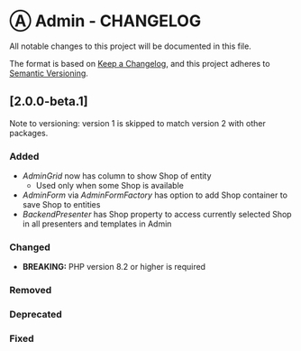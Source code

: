 # Ⓐ Admin - CHANGELOG

All notable changes to this project will be documented in this file.

The format is based on [Keep a Changelog](https://keepachangelog.com/en/1.0.0/),
and this project adheres to [Semantic Versioning](https://semver.org/spec/v2.0.0.html).

## [2.0.0-beta.1]

Note to versioning: version 1 is skipped to match version 2 with other packages.

### Added

- *AdminGrid* now has column to show Shop of entity
  - Used only when some Shop is available
- *AdminForm* via *AdminFormFactory* has option to add Shop container to save Shop to entities
- *BackendPresenter* has Shop property to access currently selected Shop in all presenters and templates in Admin
### Changed

- **BREAKING:** PHP version 8.2 or higher is required

### Removed

### Deprecated

### Fixed